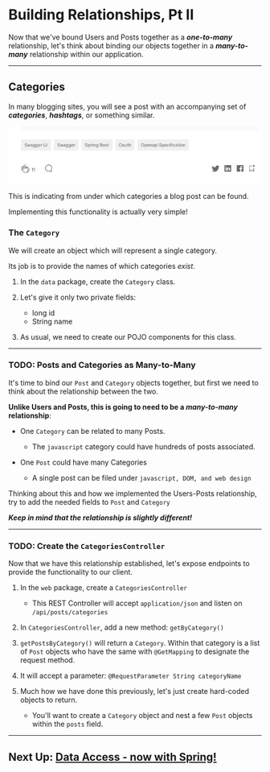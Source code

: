 # Building Relationships, Pt II

Now that we've bound Users and Posts together as a ***one-to-many*** relationship, let's think about binding our objects together in a ***many-to-many***
relationship within our application.

---

## Categories

In many blogging sites, you will see a post with an accompanying set of ***categories***, ***hashtags***, or something similar.

![Blog Hashtags](../hashtags.png)

This is indicating from under which categories a blog post can be found.

Implementing this functionality is actually very simple!

### The `Category`

We will create an object which will represent a single category.

Its job is to provide the names of which categories *exist*.

1. In the `data` package, create the `Category` class.


2. Let's give it only two private fields:
    - long id
    - String name


3. As usual, we need to create our POJO components for this class.

---

### TODO: Posts and Categories as Many-to-Many

It's time to bind our `Post` and `Category` objects together, but first we need to think about the relationship between
the two.

**Unlike Users and Posts, this is going to need to be a ***many-to-many*** relationship**:

- One `Category` can be related to many Posts.
    - The `javascript` category could have hundreds of posts associated.
    

- One `Post` could have many Categories
    - A single post can be filed under `javascript, DOM, and web design`
    

Thinking about this and how we implemented the Users-Posts relationship, try to add the needed fields to `Post` and `Category`

***Keep in mind that the relationship is slightly different!***

---

### TODO: Create the `CategoriesController`

Now that we have this relationship established, let's expose endpoints to provide the functionality to our client.

1. In the `web` package, create a `CategoriesController`
    - This REST Controller will accept `application/json` and listen on `/api/posts/categories`


2. In `CategoriesController`, add a new method: `getByCategory()`


3. `getPostsByCategory()` will return a `Category`. Within that category is a list of `Post` objects who have the same  with `@GetMapping` to designate the request method.


4. It will accept a parameter: `@RequestParameter String categoryName`

    
5. Much how we have done this previously, let's just create hard-coded objects to return.
    - You'll want to create a `Category` object and nest a few `Post` objects within the `posts` field.
    
---

## Next Up: [Data Access - now with Spring!](../iii-data_persistence/11-data-persistence.md)


